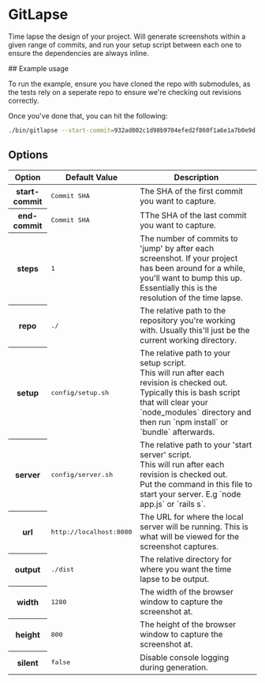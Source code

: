 # GitLapse

Time lapse the design of your project. Will generate screenshots within a given range of commits, and run your setup script between each one to ensure the dependencies are always inline.

## Example usage

To run the example, ensure you have cloned the repo with submodules, as the tests rely on a seperate repo to ensure we're checking out revisions correctly.

Once you've done that, you can hit the following:

```sh
./bin/gitlapse --start-commit=932ad002c1d98b9704efed2f860f1a6e1a7b0e9d --end-commit=513b6013019185fd968b29db0058daf2215c8064 --repo="./test/fixtures/gitlapse-test"
```

## Options

<table>
  <thead>
    <tr>
      <th>Option</th>
      <th>Default Value</th>
      <th>Description</th>
    </tr>
  </thead>
  <tbody>
    <tr>
      <th>start-commit</th>
      <td>
<pre>Commit SHA</pre>
      </td>
      <td>The SHA of the first commit you want to capture.</td>
    </tr>
    <tr>
      <th>end-commit</th>
      <td>
<pre>Commit SHA</pre>
      </td>
      <td>TThe SHA of the last commit you want to capture.</td>
    </tr>
    <tr>
      <th>steps</th>
      <td>
<pre>1</pre>
      </td>
      <td>The number of commits to 'jump' by after each screenshot. If your project has been around for a while, you'll want to bump this up. Essentially this is the resolution of the time lapse.</td>
    </tr>
    <tr>
      <th>repo</th>
      <td>
<pre>./</pre>
      </td>
      <td>The relative path to the repository you're working with. Usually this'll just be the current working directory.</td>
    </tr>
    <tr>
      <th>setup</th>
      <td>
<pre>config/setup.sh</pre>
      </td>
      <td>The relative path to your setup script.<br>
      This will run after each revision is checked out.<br>
      Typically this is bash script that will clear your `node_modules` directory and then run `npm install` or `bundle` afterwards. </td>
    </tr>
    <tr>
      <th>server</th>
      <td>
<pre>config/server.sh</pre>
      </td>
      <td>The relative path to your 'start server' script.<br>
      This will run after each revision is checked out.<br>
      Put the command in this file to start your server. E.g `node app.js` or `rails s`. </td>
    </tr>
    <tr>
      <th>url</th>
      <td>
<pre>http://localhost:8080</pre>
      </td>
      <td>The URL for where the local server will be running. This is what will be viewed for the screenshot captures.</td>
    </tr>
    <tr>
      <th>output</th>
      <td>
<pre>./dist</pre>
      </td>
      <td>The relative directory for where you want the time lapse to be output.</td>
    </tr>
    <tr>
      <th>width</th>
      <td>
<pre>1280</pre>
      </td>
      <td>The width of the browser window to capture the screenshot at.</td>
    </tr>
    <tr>
      <th>height</th>
      <td>
<pre>800</pre>
      </td>
      <td>The height of the browser window to capture the screenshot at.</td>
    </tr>
    <tr>
      <th>silent</th>
      <td>
<pre>false</pre>
      </td>
      <td>Disable console logging during generation.</td>
    </tr>
</tbody>
</table>
